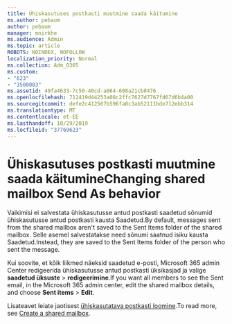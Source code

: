 ```yaml
---
title: Ühiskasutuses postkasti muutmine saada käitumine
ms.author: pebaum
author: pebaum
manager: mnirkhe
ms.audience: Admin
ms.topic: article
ROBOTS: NOINDEX, NOFOLLOW
localization_priority: Normal
ms.collection: Adm_O365
ms.custom:
- "623"
- "3500003"
ms.assetid: 49fa4633-7c50-40cd-a064-608a21cb0476
ms.openlocfilehash: 712419d44253a08c2ffc7627d7767fd67d6b4a00
ms.sourcegitcommit: defe2c412567b596fa8c3ab52111bde712ebb314
ms.translationtype: MT
ms.contentlocale: et-EE
ms.lasthandoff: 10/29/2019
ms.locfileid: "37769623"
---
```

# <a name="changing-shared-mailbox-send-as-behavior"></a><span data-ttu-id="77074-102">Ühiskasutuses postkasti muutmine saada käitumine</span><span class="sxs-lookup"><span data-stu-id="77074-102">Changing shared mailbox Send As behavior</span></span>

<span data-ttu-id="77074-103">Vaikimisi ei salvestata ühiskasutusse antud postkasti saadetud sõnumid ühiskasutusse antud postkasti kausta Saadetud.</span><span class="sxs-lookup"><span data-stu-id="77074-103">By default, messages sent from the shared mailbox aren't saved to the Sent Items folder of the shared mailbox.</span></span> <span data-ttu-id="77074-104">Selle asemel salvestatakse need sõnumi saatnud isiku kausta Saadetud.</span><span class="sxs-lookup"><span data-stu-id="77074-104">Instead, they are saved to the Sent Items folder of the person who sent the message.</span></span>
  
<span data-ttu-id="77074-105">Kui soovite, et kõik liikmed näeksid saadetud e-posti, Microsoft 365 admin Center redigeerida ühiskasutusse antud postkasti üksikasjad ja valige **saadetud üksuste** \> **redigeerimine**.</span><span class="sxs-lookup"><span data-stu-id="77074-105">If you want all members to see the Sent email, in the Microsoft 365 admin center, edit the shared mailbox details, and choose **Sent items** \> **Edit**.</span></span>
  
<span data-ttu-id="77074-106">Lisateavet leiate jaotisest [ühiskasutatava postkasti loomine](https://docs.microsoft.com/office365/admin/email/create-a-shared-mailbox).</span><span class="sxs-lookup"><span data-stu-id="77074-106">To read more, see [Create a shared mailbox](https://docs.microsoft.com/office365/admin/email/create-a-shared-mailbox).</span></span>
  